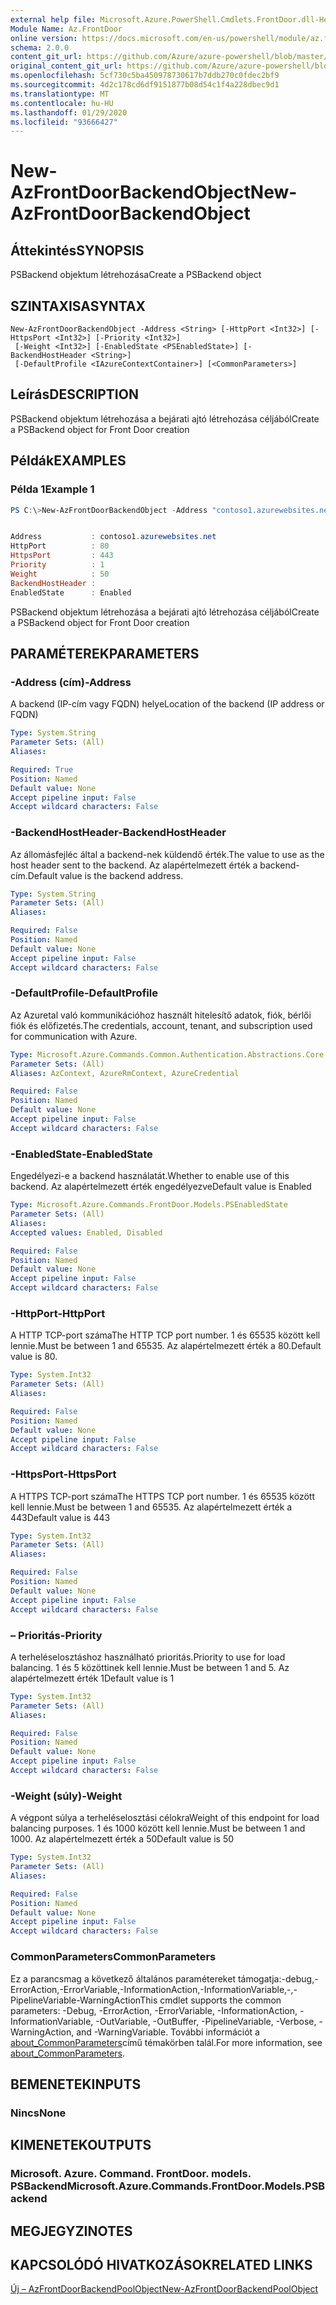 ```yaml
---
external help file: Microsoft.Azure.PowerShell.Cmdlets.FrontDoor.dll-Help.xml
Module Name: Az.FrontDoor
online version: https://docs.microsoft.com/en-us/powershell/module/az.frontdoor/new-azfrontdoorbackendobject
schema: 2.0.0
content_git_url: https://github.com/Azure/azure-powershell/blob/master/src/FrontDoor/FrontDoor/help/New-AzFrontDoorBackendObject.md
original_content_git_url: https://github.com/Azure/azure-powershell/blob/master/src/FrontDoor/FrontDoor/help/New-AzFrontDoorBackendObject.md
ms.openlocfilehash: 5cf730c5ba450978730617b7ddb270c0fdec2bf9
ms.sourcegitcommit: 4d2c178cd6df9151877b08d54c1f4a228dbec9d1
ms.translationtype: MT
ms.contentlocale: hu-HU
ms.lasthandoff: 01/29/2020
ms.locfileid: "93666427"
---
```

# <span data-ttu-id="1e03a-101">New-AzFrontDoorBackendObject</span><span class="sxs-lookup"><span data-stu-id="1e03a-101">New-AzFrontDoorBackendObject</span></span>

## <span data-ttu-id="1e03a-102">Áttekintés</span><span class="sxs-lookup"><span data-stu-id="1e03a-102">SYNOPSIS</span></span>
<span data-ttu-id="1e03a-103">PSBackend objektum létrehozása</span><span class="sxs-lookup"><span data-stu-id="1e03a-103">Create a PSBackend object</span></span>

## <span data-ttu-id="1e03a-104">SZINTAXISA</span><span class="sxs-lookup"><span data-stu-id="1e03a-104">SYNTAX</span></span>

```
New-AzFrontDoorBackendObject -Address <String> [-HttpPort <Int32>] [-HttpsPort <Int32>] [-Priority <Int32>]
 [-Weight <Int32>] [-EnabledState <PSEnabledState>] [-BackendHostHeader <String>]
 [-DefaultProfile <IAzureContextContainer>] [<CommonParameters>]
```

## <span data-ttu-id="1e03a-105">Leírás</span><span class="sxs-lookup"><span data-stu-id="1e03a-105">DESCRIPTION</span></span>
<span data-ttu-id="1e03a-106">PSBackend objektum létrehozása a bejárati ajtó létrehozása céljából</span><span class="sxs-lookup"><span data-stu-id="1e03a-106">Create a PSBackend object for Front Door creation</span></span>

## <span data-ttu-id="1e03a-107">Példák</span><span class="sxs-lookup"><span data-stu-id="1e03a-107">EXAMPLES</span></span>

### <span data-ttu-id="1e03a-108">Példa 1</span><span class="sxs-lookup"><span data-stu-id="1e03a-108">Example 1</span></span>
```powershell
PS C:\>New-AzFrontDoorBackendObject -Address "contoso1.azurewebsites.net"


Address           : contoso1.azurewebsites.net
HttpPort          : 80
HttpsPort         : 443
Priority          : 1
Weight            : 50
BackendHostHeader :
EnabledState      : Enabled
```

<span data-ttu-id="1e03a-109">PSBackend objektum létrehozása a bejárati ajtó létrehozása céljából</span><span class="sxs-lookup"><span data-stu-id="1e03a-109">Create a PSBackend object for Front Door creation</span></span>

## <span data-ttu-id="1e03a-110">PARAMÉTEREK</span><span class="sxs-lookup"><span data-stu-id="1e03a-110">PARAMETERS</span></span>

### <span data-ttu-id="1e03a-111">-Address (cím)</span><span class="sxs-lookup"><span data-stu-id="1e03a-111">-Address</span></span>
<span data-ttu-id="1e03a-112">A backend (IP-cím vagy FQDN) helye</span><span class="sxs-lookup"><span data-stu-id="1e03a-112">Location of the backend (IP address or FQDN)</span></span>

```yaml
Type: System.String
Parameter Sets: (All)
Aliases:

Required: True
Position: Named
Default value: None
Accept pipeline input: False
Accept wildcard characters: False
```

### <span data-ttu-id="1e03a-113">-BackendHostHeader</span><span class="sxs-lookup"><span data-stu-id="1e03a-113">-BackendHostHeader</span></span>
<span data-ttu-id="1e03a-114">Az állomásfejléc által a backend-nek küldendő érték.</span><span class="sxs-lookup"><span data-stu-id="1e03a-114">The value to use as the host header sent to the backend.</span></span> <span data-ttu-id="1e03a-115">Az alapértelmezett érték a backend-cím.</span><span class="sxs-lookup"><span data-stu-id="1e03a-115">Default value is the backend address.</span></span>

```yaml
Type: System.String
Parameter Sets: (All)
Aliases:

Required: False
Position: Named
Default value: None
Accept pipeline input: False
Accept wildcard characters: False
```

### <span data-ttu-id="1e03a-116">-DefaultProfile</span><span class="sxs-lookup"><span data-stu-id="1e03a-116">-DefaultProfile</span></span>
<span data-ttu-id="1e03a-117">Az Azuretal való kommunikációhoz használt hitelesítő adatok, fiók, bérlői fiók és előfizetés.</span><span class="sxs-lookup"><span data-stu-id="1e03a-117">The credentials, account, tenant, and subscription used for communication with Azure.</span></span>

```yaml
Type: Microsoft.Azure.Commands.Common.Authentication.Abstractions.Core.IAzureContextContainer
Parameter Sets: (All)
Aliases: AzContext, AzureRmContext, AzureCredential

Required: False
Position: Named
Default value: None
Accept pipeline input: False
Accept wildcard characters: False
```

### <span data-ttu-id="1e03a-118">-EnabledState</span><span class="sxs-lookup"><span data-stu-id="1e03a-118">-EnabledState</span></span>
<span data-ttu-id="1e03a-119">Engedélyezi-e a backend használatát.</span><span class="sxs-lookup"><span data-stu-id="1e03a-119">Whether to enable use of this backend.</span></span> <span data-ttu-id="1e03a-120">Az alapértelmezett érték engedélyezve</span><span class="sxs-lookup"><span data-stu-id="1e03a-120">Default value is Enabled</span></span>

```yaml
Type: Microsoft.Azure.Commands.FrontDoor.Models.PSEnabledState
Parameter Sets: (All)
Aliases:
Accepted values: Enabled, Disabled

Required: False
Position: Named
Default value: None
Accept pipeline input: False
Accept wildcard characters: False
```

### <span data-ttu-id="1e03a-121">-HttpPort</span><span class="sxs-lookup"><span data-stu-id="1e03a-121">-HttpPort</span></span>
<span data-ttu-id="1e03a-122">A HTTP TCP-port száma</span><span class="sxs-lookup"><span data-stu-id="1e03a-122">The HTTP TCP port number.</span></span>
<span data-ttu-id="1e03a-123">1 és 65535 között kell lennie.</span><span class="sxs-lookup"><span data-stu-id="1e03a-123">Must be between 1 and 65535.</span></span>
<span data-ttu-id="1e03a-124">Az alapértelmezett érték a 80.</span><span class="sxs-lookup"><span data-stu-id="1e03a-124">Default value is 80.</span></span>

```yaml
Type: System.Int32
Parameter Sets: (All)
Aliases:

Required: False
Position: Named
Default value: None
Accept pipeline input: False
Accept wildcard characters: False
```

### <span data-ttu-id="1e03a-125">-HttpsPort</span><span class="sxs-lookup"><span data-stu-id="1e03a-125">-HttpsPort</span></span>
<span data-ttu-id="1e03a-126">A HTTPS TCP-port száma</span><span class="sxs-lookup"><span data-stu-id="1e03a-126">The HTTPS TCP port number.</span></span>
<span data-ttu-id="1e03a-127">1 és 65535 között kell lennie.</span><span class="sxs-lookup"><span data-stu-id="1e03a-127">Must be between 1 and 65535.</span></span>
<span data-ttu-id="1e03a-128">Az alapértelmezett érték a 443</span><span class="sxs-lookup"><span data-stu-id="1e03a-128">Default value is 443</span></span>

```yaml
Type: System.Int32
Parameter Sets: (All)
Aliases:

Required: False
Position: Named
Default value: None
Accept pipeline input: False
Accept wildcard characters: False
```

### <span data-ttu-id="1e03a-129">– Prioritás</span><span class="sxs-lookup"><span data-stu-id="1e03a-129">-Priority</span></span>
<span data-ttu-id="1e03a-130">A terheléselosztáshoz használható prioritás.</span><span class="sxs-lookup"><span data-stu-id="1e03a-130">Priority to use for load balancing.</span></span>
<span data-ttu-id="1e03a-131">1 és 5 közöttinek kell lennie.</span><span class="sxs-lookup"><span data-stu-id="1e03a-131">Must be between 1 and 5.</span></span>
<span data-ttu-id="1e03a-132">Az alapértelmezett érték 1</span><span class="sxs-lookup"><span data-stu-id="1e03a-132">Default value is 1</span></span>

```yaml
Type: System.Int32
Parameter Sets: (All)
Aliases:

Required: False
Position: Named
Default value: None
Accept pipeline input: False
Accept wildcard characters: False
```

### <span data-ttu-id="1e03a-133">-Weight (súly)</span><span class="sxs-lookup"><span data-stu-id="1e03a-133">-Weight</span></span>
<span data-ttu-id="1e03a-134">A végpont súlya a terheléselosztási célokra</span><span class="sxs-lookup"><span data-stu-id="1e03a-134">Weight of this endpoint for load balancing purposes.</span></span>
<span data-ttu-id="1e03a-135">1 és 1000 között kell lennie.</span><span class="sxs-lookup"><span data-stu-id="1e03a-135">Must be between 1 and 1000.</span></span>
<span data-ttu-id="1e03a-136">Az alapértelmezett érték a 50</span><span class="sxs-lookup"><span data-stu-id="1e03a-136">Default value is 50</span></span>

```yaml
Type: System.Int32
Parameter Sets: (All)
Aliases:

Required: False
Position: Named
Default value: None
Accept pipeline input: False
Accept wildcard characters: False
```

### <span data-ttu-id="1e03a-137">CommonParameters</span><span class="sxs-lookup"><span data-stu-id="1e03a-137">CommonParameters</span></span>
<span data-ttu-id="1e03a-138">Ez a parancsmag a következő általános paramétereket támogatja:-debug,-ErrorAction,-ErrorVariable,-InformationAction,-InformationVariable,-,-PipelineVariable-WarningAction</span><span class="sxs-lookup"><span data-stu-id="1e03a-138">This cmdlet supports the common parameters: -Debug, -ErrorAction, -ErrorVariable, -InformationAction, -InformationVariable, -OutVariable, -OutBuffer, -PipelineVariable, -Verbose, -WarningAction, and -WarningVariable.</span></span> <span data-ttu-id="1e03a-139">További információt a [about_CommonParameters](https://go.microsoft.com/fwlink/?LinkID=113216)című témakörben talál.</span><span class="sxs-lookup"><span data-stu-id="1e03a-139">For more information, see [about_CommonParameters](https://go.microsoft.com/fwlink/?LinkID=113216).</span></span>

## <span data-ttu-id="1e03a-140">BEMENETEK</span><span class="sxs-lookup"><span data-stu-id="1e03a-140">INPUTS</span></span>

### <span data-ttu-id="1e03a-141">Nincs</span><span class="sxs-lookup"><span data-stu-id="1e03a-141">None</span></span>

## <span data-ttu-id="1e03a-142">KIMENETEK</span><span class="sxs-lookup"><span data-stu-id="1e03a-142">OUTPUTS</span></span>

### <span data-ttu-id="1e03a-143">Microsoft. Azure. Command. FrontDoor. models. PSBackend</span><span class="sxs-lookup"><span data-stu-id="1e03a-143">Microsoft.Azure.Commands.FrontDoor.Models.PSBackend</span></span>

## <span data-ttu-id="1e03a-144">MEGJEGYZI</span><span class="sxs-lookup"><span data-stu-id="1e03a-144">NOTES</span></span>

## <span data-ttu-id="1e03a-145">KAPCSOLÓDÓ HIVATKOZÁSOK</span><span class="sxs-lookup"><span data-stu-id="1e03a-145">RELATED LINKS</span></span>

[<span data-ttu-id="1e03a-146">Új – AzFrontDoorBackendPoolObject</span><span class="sxs-lookup"><span data-stu-id="1e03a-146">New-AzFrontDoorBackendPoolObject</span></span>](./New-AzFrontDoorBackendPoolObject.md)
